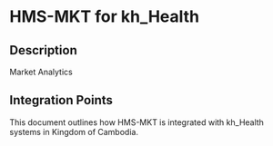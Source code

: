 # HMS-MKT for kh_Health

## Description

Market Analytics

## Integration Points

This document outlines how HMS-MKT is integrated with kh_Health systems in Kingdom of Cambodia.

